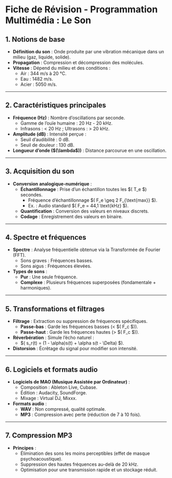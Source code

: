 # Fiche de Révision - Programmation Multimédia : Le Son

## 1. Notions de base
- **Définition du son** : Onde produite par une vibration mécanique dans un milieu (gaz, liquide, solide). 
- **Propagation** : Compression et décompression des molécules.
- **Vitesse** : Dépend du milieu et des conditions :
  - Air : 344 m/s à 20 °C.
  - Eau : 1482 m/s.
  - Acier : 5050 m/s.

---

## 2. Caractéristiques principales
- **Fréquence (Hz)** : Nombre d’oscillations par seconde.
  - Gamme de l’ouïe humaine : 20 Hz - 20 kHz.
  - Infrasons : < 20 Hz ; Ultrasons : > 20 kHz.
- **Amplitude (dB)** : Intensité perçue :
  - Seuil d’audibilité : 0 dB.
  - Seuil de douleur : 130 dB.
- **Longueur d’onde ($\(\lambda\$))** : Distance parcourue en une oscillation.

---

## 3. Acquisition du son
- **Conversion analogique-numérique** :
  - **Échantillonnage** : Prise d’un échantillon toutes les $\( T_e \$) secondes.
    - Fréquence d’échantillonnage $\( F_e \geq 2 F_{\text{max}} \$).
    - Ex. : Audio standard $\( F_e = 44,1 \text{kHz} \$).
  - **Quantification** : Conversion des valeurs en niveaux discrets.
  - **Codage** : Enregistrement des valeurs en binaire.

---

## 4. Spectre et fréquences
- **Spectre** : Analyse fréquentielle obtenue via la Transformée de Fourier (FFT).
  - Sons graves : Fréquences basses.
  - Sons aigus : Fréquences élevées.
- **Types de sons** :
  - **Pur** : Une seule fréquence.
  - **Complexe** : Plusieurs fréquences superposées (fondamentale + harmoniques).

---

## 5. Transformations et filtrages
- **Filtrage** : Extraction ou suppression de fréquences spécifiques.
  - **Passe-bas** : Garde les fréquences basses (< $\( F_c \$)).
  - **Passe-haut** : Garde les fréquences hautes (> $\( F_c \$)).
- **Réverbération** : Simule l’écho naturel :
  - $\( s_r(t) = (1 - \alpha)s(t) + \alpha s(t - \Delta) \$).
- **Distorsion** : Écrêtage du signal pour modifier son intensité.

---

## 6. Logiciels et formats audio
- **Logiciels de MAO (Musique Assistée par Ordinateur)** :
  - Composition : Ableton Live, Cubase.
  - Édition : Audacity, SoundForge.
  - Mixage : Virtual DJ, Mixxx.
- **Formats audio** :
  - **WAV** : Non compressé, qualité optimale.
  - **MP3** : Compression avec perte (réduction de 7 à 10 fois).

---

## 7. Compression MP3
- **Principes** :
  - Élimination des sons les moins perceptibles (effet de masque psychoacoustique).
  - Suppression des hautes fréquences au-delà de 20 kHz.
  - Optimisation pour une transmission rapide et un stockage réduit.
